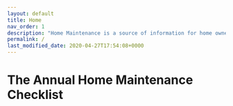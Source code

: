 ```yaml
---
layout: default
title: Home
nav_order: 1
description: "Home Maintenance is a source of information for home owners who want to take care of their homes."
permalink: /
last_modified_date: 2020-04-27T17:54:08+0000
---
```


# The Annual Home Maintenance Checklist
